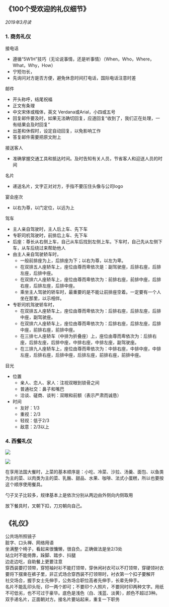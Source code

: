 
## 《100个受欢迎的礼仪细节》
*2019年3月读*  

### 1. 商务礼仪
接电话
- 遵循“5W1H”技巧（无论说事情，还是听事情）（When，Who，Where，What，Why，How）  
- 宁短勿长，
- 先询问对方是否方便，避免休息时间打电话，国际电话注意时差


邮件
- 开头称呼，结尾祝福
- 正文有条理
- 中文宋体或楷体，英文 Verdana或Arial，小四或五号
- 回复邮件要及时，如果无法确切回复，应道回复“收到了，我们正在处理，一有结果会及时回复”
- 出差和休假时，设定自动回复，以免影响工作
- 答复邮件需要把原文附上


接送客人
- 准确掌握交通工具和抵达时间。及时告知有关人员，节省客人和迎送人员的时间

名片
- 递送名片，文字正对对方，手指不要压住头像与公司logo

宴会座次
- 以右为尊，以门定位，以远为上

驾车
- 主人亲自驾驶时，主人后上车、先下车
- 专职司机驾驶时，前排后上车、先下车
- 后座：尊长从右侧上车，自己从车后找到左侧上车。下车时，自己先从左侧下车，从车后绕过来帮助他人
- 由主人亲自驾驶轿车时，
    - 一般前排座为上，后排座为下；以右为尊，以左为卑。
    - 在双排五人座轿车上，座位由尊而卑依次是：副驾驶座，后排右座，后排左座，后排中座。
    -  在双排六人座轿车上，座位由尊而卑依次为：前排右座，前排中座，后排右座，后排左座，后排中座。
    - 乘坐主人驾驶的轿车时，最重要的是不能让前排座空着。一定要有一个人坐在那里，以示相伴。
- 专职司机驾驶轿车时，
    - 在双排五人座轿车上，座位由尊而卑依次为：后排右座，后排左座，后排中座，副驾驶座。
    - 在双排六人座轿车上，座位由尊而卑依次为：后排右座，后排左座，后排中座，前排右座，前排中座。
    - 在三排七人座轿车（中排为折叠座）上，座位由尊而卑依次为：后排右座，后排左座，后排中座，中排右座，中排左座，副驾驶座。
    - 在三排九人座轿车上，座位由尊而卑依次为：中排右座，中排中座，中排左座，后排右座，后排中座，后排左座，前排右座，前排中座。


目光
- 位置
    - 亲人、恋人、家人：注视双眼到锁骨之间
    - 普通社交：鼻子和嘴巴
    - 洽谈、磋商、谈判：双眼和前额（表示严肃而诚恳）
- 时间
    - 友好：1/3
    - 重视：2/3
    - 轻视：低于2/3
    - 敌意：2/3以上



### 4. 西餐礼仪
![](https://timgsa.baidu.com/timg?image&quality=80&size=b9999_10000&sec=1553704275894&di=f3272df85b55b3a522ddcccfbbf7442a&imgtype=0&src=http%3A%2F%2Fimg.mp.itc.cn%2Fupload%2F20160408%2Fa2207bea2b3a480792c66c0a254e6471_th.jpg)  

![](https://ss0.bdstatic.com/70cFvHSh_Q1YnxGkpoWK1HF6hhy/it/u=3146211409,3361062777&fm=26&gp=0.jpg)  

在享用法国大餐时，上菜的基本顺序是：小吃、冷菜、沙拉、汤羹、面包、以鱼类为主的菜、以肉类为主的菜、乳酪、甜品、水果、咖啡、法式小蛋糕，所以也要按这个顺序使用餐具。  

勺子叉子比较多，规律基本上是依次分别从两边由外侧向内侧取用

放下餐具时，叉朝下扣，刀刃朝向自己。  



## 《礼仪》
公共场所照镜子  
脏字、口头禅、网络用语  
坐满整个椅子，看起来很慵懒，很自负。正确做法是坐2/3处  
站立时不能倚靠，跺脚、踏步、抖腿  
边走边吃，自助餐上更要注意  
穿西装要打领带，穿短袖衬衫不能打领带，穿休闲衬衣可以不打领带，穿硬领衬衣要将下摆束在裤子里，非正式场合穿西装不打领带时，衬衣第一个扣子要解开  
社交场合，握手女士先伸手，公务场合职位高者先伸手，长辈先伸手。  
名片不能乱印头衔，印一两个即可；不要印个人照片，不要同时印两种文字。用纸不可低劣，也不可过于豪华。底色是浅色（白、浅蓝、淡黄），颜色不超过3种。双手递名片，正面朝对方。接名片要站起来，重复一下职务  
